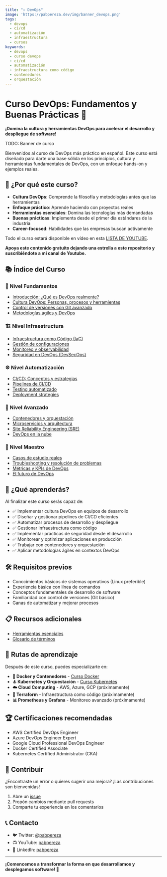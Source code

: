 ```yaml
---
title: "♾️ DevOps"
image: 'https://pabpereza.dev/img/banner_devops.png'
tags:
  - devops
  - ci/cd
  - automatización
  - infraestructura
  - cursos
keywords:
  - devops
  - curso devops
  - ci/cd
  - automatización
  - infraestructura como código
  - contenedores
  - orquestación
---
```


# Curso DevOps: Fundamentos y Buenas Prácticas 🚀

**¡Domina la cultura y herramientas DevOps para acelerar el desarrollo y despliegue de software!**

TODO: Banner de curso

Bienvenidos al curso de DevOps más práctico en español. Este curso está diseñado para darte una base sólida en los principios, cultura y herramientas fundamentales de DevOps, con un enfoque hands-on y ejemplos reales.

## 🎯 ¿Por qué este curso?

- **Cultura DevOps**: Comprende la filosofía y metodologías antes que las herramientas
- **Enfoque práctico**: Aprende haciendo con proyectos reales
- **Herramientas esenciales**: Domina las tecnologías más demandadas
- **Buenas prácticas**: Implementa desde el primer día estándares de la industria
- **Career-focused**: Habilidades que las empresas buscan activamente

Todo el curso estará disponible en vídeo en esta [LISTA DE YOUTUBE](https://youtube.com/playlist?list=PLQhxXeq1oc2k-devops-course).

**Apoya este contenido gratuito dejando una estrella a este repositorio y suscribiéndote a mi canal de Youtube.**

## 📚 Índice del Curso

### 🌟 Nivel Fundamentos
* [Introducción: ¿Qué es DevOps realmente?](101.Introduccion.md)
* [Cultura DevOps: Personas, procesos y herramientas](102.Cultura.md)
* [Control de versiones con Git avanzado](103.Git_avanzado.md)
* [Metodologías ágiles y DevOps](104.Metodologias.md)

### 🏗️ Nivel Infraestructura
* [Infraestructura como Código (IaC)](201.Infraestructura_codigo.md)
* [Gestión de configuraciones](202.Gestion_configuraciones.md)
* [Monitoreo y observabilidad](203.Monitoreo.md)
* [Seguridad en DevOps (DevSecOps)](204.Seguridad.md)

### ⚙️ Nivel Automatización
* [CI/CD: Conceptos y estrategias](301.CICD_conceptos.md)
* [Pipelines de CI/CD](302.Pipelines.md)
* [Testing automatizado](303.Testing.md)
* [Deployment strategies](304.Deployment_strategies.md)

### 🚀 Nivel Avanzado
* [Contenedores y orquestación](401.Contenedores.md)
* [Microservicios y arquitectura](402.Microservicios.md)
* [Site Reliability Engineering (SRE)](403.SRE.md)
* [DevOps en la nube](404.Cloud_devops.md)

### 🎯 Nivel Maestro
* [Casos de estudio reales](501.Casos_estudio.md)
* [Troubleshooting y resolución de problemas](502.Troubleshooting.md)
* [Métricas y KPIs de DevOps](503.Metricas.md)
* [El futuro de DevOps](504.Futuro.md)

## 🎯 ¿Qué aprenderás?

Al finalizar este curso serás capaz de:

- ✅ Implementar cultura DevOps en equipos de desarrollo
- ✅ Diseñar y gestionar pipelines de CI/CD eficientes
- ✅ Automatizar procesos de desarrollo y despliegue
- ✅ Gestionar infraestructura como código
- ✅ Implementar prácticas de seguridad desde el desarrollo
- ✅ Monitorear y optimizar aplicaciones en producción
- ✅ Trabajar con contenedores y orquestación
- ✅ Aplicar metodologías ágiles en contextos DevOps

## 🛠️ Requisitos previos

- Conocimientos básicos de sistemas operativos (Linux preferible)
- Experiencia básica con línea de comandos
- Conceptos fundamentales de desarrollo de software
- Familiaridad con control de versiones (Git básico)
- Ganas de automatizar y mejorar procesos

## 📋 Recursos adicionales
- [Herramientas esenciales](herramientas.md)
- [Glosario de términos](glosario.md)

## 🧭 Rutas de aprendizaje

Después de este curso, puedes especializarte en:

- **🐳 Docker y Contenedores** - [Curso Docker](../docker/README.md)
- **⚓️ Kubernetes y Orquestación** - [Curso Kubernetes](../kubernetes/README.md)
- **☁️ Cloud Computing** - AWS, Azure, GCP (próximamente)
- **🔧 Terraform** - Infraestructura como código (próximamente)
- **📊 Prometheus y Grafana** - Monitoreo avanzado (próximamente)

## 🏆 Certificaciones recomendadas

- AWS Certified DevOps Engineer
- Azure DevOps Engineer Expert
- Google Cloud Professional DevOps Engineer
- Docker Certified Associate
- Kubernetes Certified Administrator (CKA)

## 🤝 Contribuir

¿Encontraste un error o quieres sugerir una mejora? ¡Las contribuciones son bienvenidas!

1. Abre un [issue](https://github.com/pabpereza/pabpereza/issues)
2. Propón cambios mediante pull requests
3. Comparte tu experiencia en los comentarios

## 📞 Contacto

- 🐦 Twitter: [@pabpereza](https://twitter.com/pabpereza)
- 📺 YouTube: [pabpereza](https://youtube.com/pabpereza)
- 💼 LinkedIn: [pabpereza](https://linkedin.com/in/pabpereza)

---

**¡Comencemos a transformar la forma en que desarrollamos y desplegamos software! 🚀**
